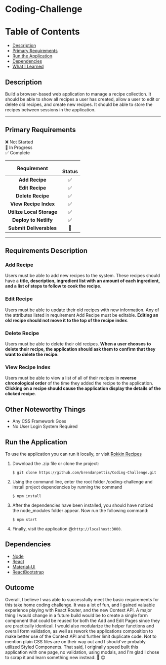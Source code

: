 # Coding-Challenge

# Table of Contents
* [Description](#description)
* [Primary Requirements](#primary-requirements)
* [Run the Application](#run-the-application)
* [Dependencies](#dependencies)
* [What I Learned](#outcome)

## Description
Build a browser-based web application to manage a recipe collection. It should be able to show all recipes a user has created, allow a user to edit or delete old recipes, and create new recipes. It should be able to store the recipes between sessions in the application.

----

## Primary Requirements

:x: Not Started    
:large_orange_diamond: In Progress    
:white_check_mark: Complete    


|              Requirement         |  <br>Status       | 
|:--------------------------------:|:-----------------:|
|**Add Recipe**                    | :white_check_mark:                   |
|**Edit Recipe**                   | :white_check_mark:                   |
|**Delete Recipe**                 | :white_check_mark:                   |
|**View Recipe Index**             | :white_check_mark:                   |
|**Utilize Local Storage**         | :white_check_mark:                   |
|**Deploy to Netlify**             | :white_check_mark:                   |
|**Submit Deliverables**           | :large_orange_diamond:               |
  
----

## Requirements Description

### Add Recipe
Users must be able to add new recipes to the system. These recipes should have a **title, description, ingredient list with an amount of each ingredient, and a list of steps to follow to cook the recipe**.

### Edit Recipe
Users must be able to update their old recipes with new information. Any of the attributes listed in requirement Add Recipe must be editable. **Editing an old recipe should not move it to the top of the recipe index**.

### Delete Recipe
Users must be able to delete their old recipes. **When a user chooses to delete their recipe, the application should ask them to confirm that they want to delete the recipe**.

### View Recipe Index
Users must be able to view a list of all of their recipes in **reverse chronological order** of the time they added the recipe to the application. **Clicking on a recipe should cause the application display the details of the clicked recipe**.

## Other Noteworthy Things

* Any CSS Framework Goes
* No User Login System Required

## Run the Application

To use the application you can run it locally, or visit [Rokkin Recipes](https://stupefied-goldwasser-8f3bb4.netlify.com/)

1. Download the .zip file or clone the project:

    ```
    $ git clone https://github.com/brendanpettis/Coding-Challenge.git
    ```

2. Using the command line, enter the root folder /coding-challenge and install project dependencies by running the command
    
    ```
    $ npm install 
    ``` 

3. After the dependencies have been installed, you should have noticed the node_modules folder appear. Now run the following command:
    
    ```
    $ npm start
    ``` 
    
4. Finally, visit the application @:`http://localhost:3000`.

## Dependencies

* [Node](https://nodejs.org/en/)
* [React](https://reactjs.org/)
* [Material-UI](https://material-ui.com/)
* [ReactBootstrap](https://react-bootstrap.github.io/)

## Outcome

Overall, I believe I was able to successfully meet the basic requirements for this take home coding challenge. It was a lot of fun, and I gained valuable experience playing with React Router, and the new Context API. A major thing I would change in a future build would be to create a single form component that could be reused for both the Add and Edit Pages since they are practically identical. I would also modularize the helper functions and overall form validation, as well as rework the applications composition to make better use of the Context API and further limit duplicate code. Not to mention plain CSS files are on their way out and I should've probably utilized Styled Components. That said, I originally speed built this application with one page, no validation, using modals, and I'm glad I chose to scrap it and learn something new instead. :raised_hands: :blush: